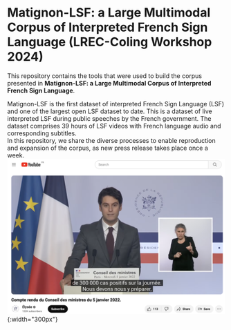 # Matignon-LSF: a Large Multimodal Corpus of Interpreted French Sign Language (LREC-Coling Workshop 2024)

This repository contains the tools that were used to build the corpus presented in **Matignon-LSF: a Large Multimodal Corpus of Interpreted French Sign Language**.

Matignon-LSF is the first dataset of interpreted French Sign Language (LSF) and one of the largest open LSF dataset to date. This is a dataset of live interpreted LSF during public speeches by the French government. The dataset comprises 39 hours of LSF videos with French language audio and
corresponding subtitles.  
In this repository, we share the diverse processes to enable reproduction and expansion of the corpus, as new press release takes place once a week.  
![schema](images/Matgnon_screenshot.png){:width="300px"}



 <!-- 
 1. Scrap videos from Youtube Y
 2. Pre-process videos  Y  
 3. Make I3D features : https://github.com/JulieLascar/I3D  
 4. Align videos with subtitles and create dataset  on met un dossier ou autre lien github ??  
 5. Make statistics on vocabulary : faire un dossier vocabulary_stats avec lexicometry.py et un notebook stats ?
 6. Detect signer : signers_detection
 7. Informations sur les sous-titres (tailel voc etc).
 8. Changement dans les timestamps des sous-titres (pour atténuer le décalage signeur/sous-titrage ou pour desaligner Mediapi -> finetuning de l'algo d'alignement des sous-titres)
 9. Créations de nouveaux fichiers de sous-titres segmentés par phrases
-->
